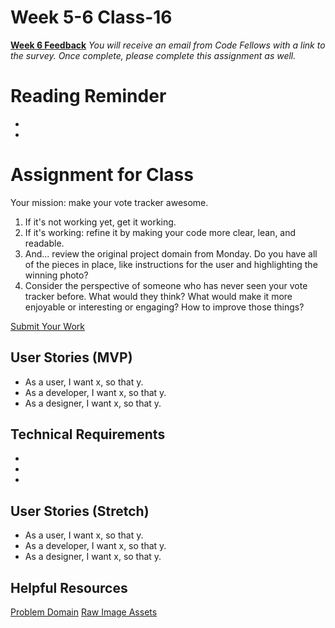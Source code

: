 # Week 5-6 Class-16
[**Week 6 Feedback**]()
*You will receive an email from Code Fellows with a link to the survey. Once complete, please complete this assignment as well.*

# Reading Reminder
* []()
* []()

# Assignment for Class

Your mission: make your vote tracker awesome.

1. If it's not working yet, get it working.
2. If it's working: refine it by making your code more clear, lean, and readable.
3. And... review the original project domain from Monday. Do you have all of the pieces in place, like instructions for the user and highlighting the winning photo?
4. Consider the perspective of someone who has never seen your vote tracker before. What would they think? What would make it more enjoyable or interesting or engaging? How to improve those things?

[Submit Your Work]()

## User Stories (MVP)
 - As a user, I want x, so that y.
 - As a developer, I want x, so that y.
 - As a designer, I want x, so that y.

## Technical Requirements
 -
 -
 -

## User Stories (Stretch)
 - As a user, I want x, so that y.
 - As a developer, I want x, so that y.
 - As a designer, I want x, so that y.

## Helpful Resources
[Problem Domain](../assets/README.md)
[Raw Image Assets](../assets/imgs)
